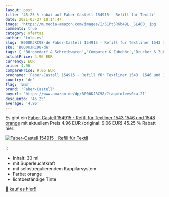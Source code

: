 ```yaml
---
layout: post
title: '45.25 % rabat auf Faber-Castell 154915 - Refill für Textli'
date: 2021-03-27 18:14:47
image: 'https://m.media-amazon.com/images/I/51Pt5RKb49L._SL400_.jpg'
comments: true
category: ofertas
author: 'tole.es'
slug: 'B000KJRC98-de Faber-Castell 154915 - Refill für Textliner 1543 1546 und...'
sku: 'B000KJRC98-de'
tags: [ 'Bürobedarf & Schreibwaren','Computer & Zubehör','Drucker & Zubehör','Füllfederhalter & Kugelschreiber','Marker & Filzstifte','Minen, Patronen & Tintenlöscher','Schreibwaren','Textmarker','Tintenpatronen','Zubehör für Drucker','faber-castell', ]
actualPrice: 4.96 EUR
currency: EUR
price: 4.96
comparePrice: 9.06 EUR
prodname: 'Faber-Castell 154915 - Refill für Textliner 1543  1546 und 1548  orange'
country: 'de'
flag: '🇩🇪'
brand: 'Faber-Castell'
buyurl: 'https://www.amazon.de/dp/B000KJRC98/?tag=tolees0ca-21'
descuento: '45.25'
average: '4.96'
---
```


Es gibt ein [Faber-Castell 154915 - Refill für Textliner 1543  1546 und 1548  orange](https://www.amazon.de/dp/B000KJRC98/?tag=tolees0ca-21) mit aktuellem Preis 4.96 EUR (original: 9.06 EUR) 45.25 % Rabatt hier:

[![Faber-Castell 154915 - Refill für Textli](https://m.media-amazon.com/images/I/51Pt5RKb49L._SL400_.jpg)](https://www.amazon.de/dp/B000KJRC98/?tag=tolees0ca-21)

ℹ️:

- Inhalt: 30 ml
- mit Superleuchtkraft
- mit selbstregulierendem Kappilarsystem
- Farbe: orange
- lichtbeständige Tinte

[🛒 kauf es hier!!](https://www.amazon.de/dp/B000KJRC98/?tag=tolees0ca-21)
